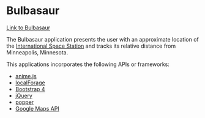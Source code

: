 # Bulbasaur

[Link to Bulbasaur](https://alexandriamw.github.io/Bulbasaur/)

The Bulbasaur application presents the user with an approximate location of the [International Space Station](https://en.wikipedia.org/wiki/International_Space_Station)
and tracks its relative distance from Minneapolis, Minnesota.

This applications incorporates the following APIs or frameworks:

- [anime.js](https://animejs.com/)
- [localForage](https://localforage.github.io/localForage/)
- [Bootstrap 4](https://getbootstrap.com/)
- [jQuery](https://jquery.com/)
- [popper](https://popper.js.org/)
- [Google Maps API](https://developers.google.com/maps/documentation/javascript/tutorial)